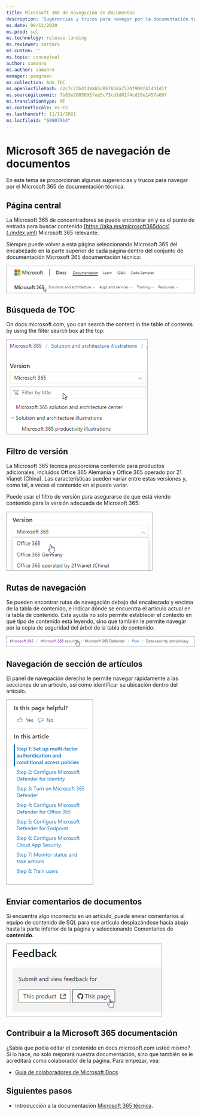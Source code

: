 ```yaml
---
title: Microsoft 365 de navegación de documentos
description: 'Sugerencias y trucos para navegar por la documentación técnica de Microsoft 365: explica aspectos como la página central, la tabla de contenido, el encabezado, así como cómo usar las rutas de navegación y cómo usar el filtro de versión.'
ms.date: 08/12/2020
ms.prod: sql
ms.technology: release-landing
ms.reviewer: serdars
ms.custom: ''
ms.topic: conceptual
author: samanro
ms.author: samanro
manager: pamgreen
ms.collection: Adm_TOC
ms.openlocfilehash: c2c7c73b4f49ab5d8b76b8a7574f900f414d1d1f
ms.sourcegitcommit: 7b83e2605895fee5c73cd1d01f4cd16e1457a69f
ms.translationtype: MT
ms.contentlocale: es-ES
ms.lasthandoff: 11/11/2021
ms.locfileid: "60907914"
---
```

# <a name="microsoft-365-docs-navigation-guide"></a>Microsoft 365 de navegación de documentos

En este tema se proporcionan algunas sugerencias y trucos para navegar por el Microsoft 365 de documentación técnica.  

## <a name="hub-page"></a>Página central

La Microsoft 365 de concentradores se puede encontrar en y es el punto de entrada para buscar contenido [https://aka.ms/microsoft365docs](./index.yml) Microsoft 365 relevante.

Siempre puede volver a esta página  seleccionando Microsoft 365 del encabezado en la parte superior de cada página dentro del conjunto de documentación Microsoft 365 documentación técnica:

![Microsoft 365 en el encabezado.](media/m365-header-cursor.png)

## <a name="toc-search"></a>Búsqueda de TOC 
On docs.microsoft.com, you can search the content in the table of contents by using the filter search box at the top:

![Use el cuadro de filtro.](media/m365-filter-by-title.png)

## <a name="version-filter"></a>Filtro de versión
La Microsoft 365 técnica proporciona contenido para productos adicionales, incluidos Office 365 Alemania y Office 365 operado por 21 Vianet (China). Las características pueden variar entre estas versiones y, como tal, a veces el contenido en sí puede variar.

Puede usar el filtro de versión para asegurarse de que está viendo contenido para la versión adecuada de Microsoft 365:

![Microsoft 365 de versión.](media/m365-version-filter.png)

## <a name="breadcrumbs"></a>Rutas de navegación

Se pueden encontrar rutas de navegación debajo del encabezado y encima de la tabla de contenido, e indicar dónde se encuentra el artículo actual en la tabla de contenido.  Esta ayuda no solo permite establecer el contexto en qué tipo de contenido está leyendo, sino que también le permite navegar por la copia de seguridad del árbol de la tabla de contenido:

![Microsoft 365 rutas de navegación.](media/m365-breadcrumb.png)

## <a name="article-section-navigation"></a>Navegación de sección de artículos

El panel de navegación derecho le permite navegar rápidamente a las secciones de un artículo, así como identificar su ubicación dentro del artículo.  

![Navegación a la derecha.](media/m365-article-sections.png)

## <a name="submit-docs-feedback"></a>Enviar comentarios de documentos

Si encuentra algo incorrecto en un artículo, puede enviar comentarios al equipo de contenido de SQL para ese artículo desplazándose hacia abajo hasta la parte inferior de la página y seleccionando Comentarios de **contenido**.

![Comentarios de contenido de Git Issue.](media/m365-article-feedback.png)

## <a name="contribute-to-microsoft-365-documentation"></a>Contribuir a la Microsoft 365 documentación

¿Sabía que podía editar el contenido en docs.microsoft.com usted mismo? Si lo hace, no solo mejorará nuestra documentación, sino que también se le acreditará como colaborador de la página. Para empezar, vea:

- [Guía de colaboradores de Microsoft Docs](/contribute/)

## <a name="next-steps"></a>Siguientes pasos

- Introducción a la documentación [Microsoft 365 técnica](index.yml).